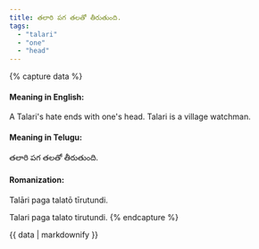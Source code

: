 ```yaml
---
title: తలారి పగ తలతో తీరుతుంది.
tags:
  - "talari"
  - "one"
  - "head"
---
```


{% capture data %}
#### Meaning in English:
A Talari's hate ends with one's head.
Talari is a village watchman.

#### Meaning in Telugu:
తలారి పగ తలతో తీరుతుంది.

#### Romanization:
Talāri paga talatō tīrutundi.

Talari paga talato tirutundi.
{% endcapture %}

{{ data | markdownify }}

